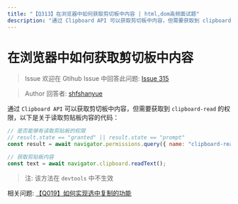 ```yaml
---
title: "【Q313】在浏览器中如何获取剪切板中内容 | html,dom高频面试题"
description: "通过 Clipboard API 可以获取剪切板中内容，但需要获取到 clipboard-read 的权限，以下是关于读取剪贴板内容的代码。该方法在 devtools 中不生效。相关问题: 【Q019】如何实现选中复制的功能  字节跳动面试题、阿里腾讯面试题、美团小米面试题。"
---
```


# 在浏览器中如何获取剪切板中内容

> Issue
> 欢迎在 Gtihub Issue 中回答此问题: [Issue 315](https://github.com/shfshanyue/Daily-Question/issues/315)

> Author
> 回答者: [shfshanyue](https://github.com/shfshanyue)

通过 `Clipboard API` 可以获取剪切板中内容，但需要获取到 `clipboard-read` 的权限，以下是关于读取剪贴板内容的代码：

```js
// 是否能够有读取剪贴板的权限
// result.state == "granted" || result.state == "prompt"
const result = await navigator.permissions.query({ name: "clipboard-read" });

// 获取剪贴板内容
const text = await navigator.clipboard.readText();
```

> 注: 该方法在 `devtools` 中不生效

相关问题: [【Q019】如何实现选中复制的功能](https://github.com/shfshanyue/Daily-Question/issues/20)
